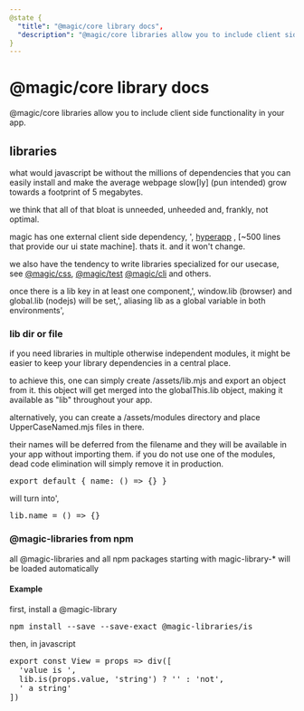 ```yaml
---
@state {
  "title": "@magic/core library docs",
  "description": "@magic/core libraries allow you to include client side functionality in your app."
}
---
```


# @magic/core library docs

@magic/core libraries allow you to include client side functionality in your app.


<h2 id='abstract'>libraries</h2>

what would javascript be without the millions of dependencies
that you can easily install and make the average webpage
slow[ly] (pun intended) grow towards a footprint of 5 megabytes.

we think that all of that bloat is unneeded, unheeded and, frankly, not optimal.

magic has one external client side dependency, ',
[hyperapp](https://github.com/jorgebucharan/hyperapp)
, [~500 lines that provide our ui state machine]. thats it. and it won't change.

we also have the tendency to write libraries specialized for our usecase, see
[@magic/css](https://github.com/magic/css),
[@magic/test](https://github.com/magic/test)
[@magic/cli](https://github.com/magic/cli)
and others.

once there is a lib key in at least one component,',
window.lib (browser) and global.lib (nodejs) will be set,',
aliasing lib as a global variable in both environments',

<h3 id='dir-or-file'>lib dir or file</h3>

if you need libraries in multiple otherwise independent modules,
it might be easier to keep your library dependencies in a central place.

to achieve this, one can simply create /assets/lib.mjs and export an object from it.
this object will get merged into the globalThis.lib object,
making it available as "lib" throughout your app.


alternatively, you can create a /assets/modules directory
and place UpperCaseNamed.mjs files in there.

their names will be deferred from the filename
and they will be available in your app without importing them.
if you do not use one of the modules,
dead code elimination will simply remove it in production.

<Pre>export default { name: () => {} }</Pre>
will turn into',
<Pre>lib.name = () => {}</Pre>

<h3 id='npm'>@magic-libraries from npm</h3>

all @magic-libraries and all npm packages starting with magic-library-* will be loaded automatically

<h4 id='example'>Example</h4>

first, install a @magic-library

<Pre>
npm install --save --save-exact @magic-libraries/is
</Pre>

then, in javascript

<Pre>
export const View = props => div([
  'value is ',
  lib.is(props.value, 'string') ? '' : 'not',
  ' a string'
])
</Pre>

<LibraryList></LibraryList>

